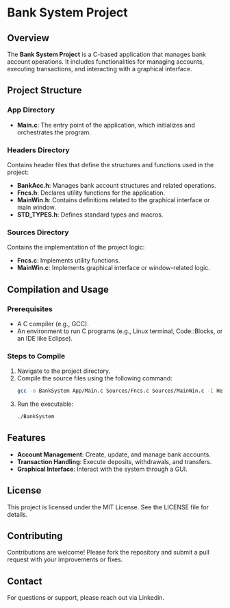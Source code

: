 # Bank System Project

## Overview
The **Bank System Project** is a C-based application that manages bank account operations. It includes functionalities for managing accounts, executing transactions, and interacting with a graphical interface.

## Project Structure

### App Directory
- **Main.c**: The entry point of the application, which initializes and orchestrates the program.

### Headers Directory
Contains header files that define the structures and functions used in the project:
- **BankAcc.h**: Manages bank account structures and related operations.
- **Fncs.h**: Declares utility functions for the application.
- **MainWin.h**: Contains definitions related to the graphical interface or main window.
- **STD_TYPES.h**: Defines standard types and macros.

### Sources Directory
Contains the implementation of the project logic:
- **Fncs.c**: Implements utility functions.
- **MainWin.c**: Implements graphical interface or window-related logic.

## Compilation and Usage

### Prerequisites
- A C compiler (e.g., GCC).
- An environment to run C programs (e.g., Linux terminal, Code::Blocks, or an IDE like Eclipse).

### Steps to Compile
1. Navigate to the project directory.
2. Compile the source files using the following command:
   ```bash
   gcc -o BankSystem App/Main.c Sources/Fncs.c Sources/MainWin.c -I Headers
   ```
3. Run the executable:
   ```bash
   ./BankSystem
   ```

## Features
- **Account Management**: Create, update, and manage bank accounts.
- **Transaction Handling**: Execute deposits, withdrawals, and transfers.
- **Graphical Interface**: Interact with the system through a GUI.

## License
This project is licensed under the MIT License. See the LICENSE file for details.

## Contributing
Contributions are welcome! Please fork the repository and submit a pull request with your improvements or fixes.

## Contact
For questions or support, please reach out via Linkedin.

